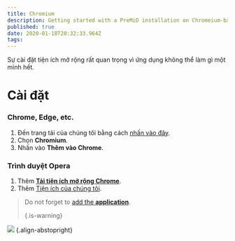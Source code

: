 ```yaml
---
title: Chromium
description: Getting started with a PreMiD installation on Chromeium-based browsers
published: true
date: 2020-01-18T20:32:33.964Z
tags:
---
```


Sự cài đặt tiện ích mở rộng rất quan trọng vì ứng dụng không thể làm gì một mình hết.

# Cài đặt
### Chrome, Edge, etc.
1. Đến trang tải của chúng tôi bằng cách [nhấn vào đây](https://premid.app/downloads).
2. Chọn **Chromium**.
3. Nhấn vào **Thêm vào Chrome**.

### Trình duyệt Opera
1. Thêm **[Tải tiện ích mở rộng Chrome](https://addons.opera.com/en/extensions/details/install-chrome-extensions/)**.
2. Thêm [Tiện ích của chúng tôi](https://premid.app/downloads).

> Do not forget to [add the **application**](/install). 
> 
> {.is-warning}

![](https://img.icons8.com/color/2x/chrome.png) {.align-abstopright}